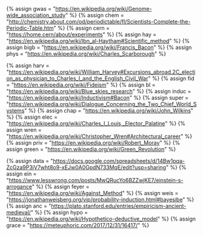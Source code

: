 {%		assign gwas = "https://en.wikipedia.org/wiki/Genome-wide_association_study" 	%}
{%		assign chem = "http://chemistry.about.com/od/periodictable/fl/Scientists-Complete-the-Periodic-Table.htm" 	%}
{%		assign cern = "https://home.cern/about/experiments" 	%}
{%		assign hay = "https://en.wikipedia.org/wiki/Ibn_al-Haytham#Scientific_method" 	%}
{%		assign bigb = "https://en.wikipedia.org/wiki/Francis_Bacon" 	%}
{%		assign phys = "https://en.wikipedia.org/wiki/Charles_Scarborough" 	%}

{%		assign harv = "https://en.wikipedia.org/wiki/William_Harvey#Excursions_abroad.2C_election_as_physician_to_Charles_I_and_the_English_Civil_War" 	%}
{%		assign fid = "https://en.wikipedia.org/wiki/Fideism" 	%}
{%		assign bl = "https://en.wikipedia.org/wiki/Blue_skies_research" 	%}
{%		assign induc = "https://en.wikipedia.org/wiki/Inductivism#Bacon" 	%}
{%		assign super = "https://en.wikipedia.org/wiki/Dialogue_Concerning_the_Two_Chief_World_Systems" 	%}
{%		assign chap = "https://en.wikipedia.org/wiki/John_Wilkins" 	%}
{%		assign elec = "https://en.wikipedia.org/wiki/Charles_I_Louis,_Elector_Palatine" 	%}
{%		assign wren = "https://en.wikipedia.org/wiki/Christopher_Wren#Architectural_career" 	%}
{%		assign priv = "https://en.wikipedia.org/wiki/Robert_Moray" 	%}
{%		assign green = "https://en.wikipedia.org/wiki/Green_Revolution" 	%}

{%		assign data = "https://docs.google.com/spreadsheets/d/14Bw1pqa-ZcGza9P3jV7wht8o9-xEJw0A0GpdN733MqE/edit?usp=sharing" 	%}
{%		assign ein = "https://www.lesswrong.com/posts/MwQRucYo6BZZwjKE7/einstein-s-arrogance" 	%}
{%		assign feyer = "https://en.wikipedia.org/wiki/Against_Method" 	%}
{%		assign weis = "https://jonathanweisberg.org/vip/probability-induction.html#bayesibe" 	%}
{%		assign anc = "https://plato.stanford.edu/entries/empiricism-ancient-medieval/" 	%}
{%		assign hypo = "https://en.wikipedia.org/wiki/Hypothetico-deductive_model" 	%}
{%		assign grace = "https://meteuphoric.com/2017/12/31/16417/" 	%}



